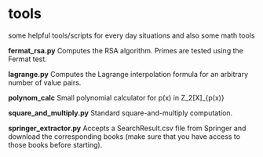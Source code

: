 # tools

some helpful tools/scripts for every day situations and also some math tools

**fermat_rsa.py**
  Computes the RSA algorithm. Primes are tested using the Fermat test.

**lagrange.py**
  Computes the Lagrange interpolation formula for an arbitrary number of value
  pairs.

**polynom_calc**
  Small polynomial calculator for p(x) in Z_2[X]_{p(x)}

**square_and_multiply.py**
  Standard square-and-multiply computation.

**springer_extractor.py**
  Accepts a SearchResult.csv file from Springer and download the corresponding
  books (make sure that you have access to those books before starting).
